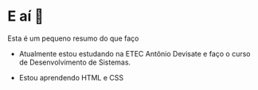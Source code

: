 # E aí 👋

Esta é um pequeno resumo do que faço

* Atualmente estou estudando na ETEC Antõnio Devisate e faço o curso de Desenvolvimento de Sistemas.

* Estou aprendendo HTML e CSS

<!--
**Xambinho/xambinho** is a ✨ _special_ ✨ repository because its `README.md` (this file) appears on your GitHub profile.

Here are some ideas to get you started:

- 🔭 I’m currently working on ...
- 🌱 I’m currently learning ...
- 👯 I’m looking to collaborate on ...
- 🤔 I’m looking for help with ...
- 💬 Ask me about ...
- 📫 How to reach me: ...
- 😄 Pronouns: ...
- ⚡ Fun fact: ...
-->

